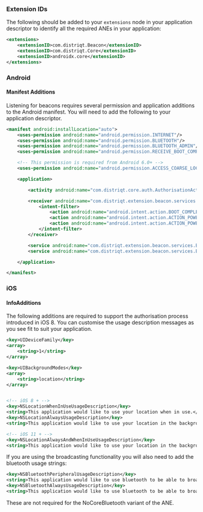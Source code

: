 
### Extension IDs

The following should be added to your `extensions` node in your application descriptor to identify all the required ANEs in your application:

```xml
<extensions>
    <extensionID>com.distriqt.Beacon</extensionID>
    <extensionID>com.distriqt.Core</extensionID>
    <extensionID>androidx.core</extensionID>
</extensions>
```

### Android

#### Manifest Additions

Listening for beacons requires several permission and application additions to the Android manifest.
You will need to add the following to your application descriptor.

```xml
<manifest android:installLocation="auto">
	<uses-permission android:name="android.permission.INTERNET"/>
	<uses-permission android:name="android.permission.BLUETOOTH"/>
	<uses-permission android:name="android.permission.BLUETOOTH_ADMIN"/>
	<uses-permission android:name="android.permission.RECEIVE_BOOT_COMPLETED"/>

	<!-- This permission is required from Android 6.0+ -->
	<uses-permission android:name="android.permission.ACCESS_COARSE_LOCATION"/>

	<application>

		<activity android:name="com.distriqt.core.auth.AuthorisationActivity" android:theme="@android:style/Theme.Translucent.NoTitleBar" android:exported="false" />

		<receiver android:name="com.distriqt.extension.beacon.services.StartupBroadcastReceiver" android:exported="false" >
			<intent-filter>
				<action android:name="android.intent.action.BOOT_COMPLETED"/>
				<action android:name="android.intent.action.ACTION_POWER_CONNECTED"/>
				<action android:name="android.intent.action.ACTION_POWER_DISCONNECTED"/>
			</intent-filter>
		</receiver>

		<service android:name="com.distriqt.extension.beacon.services.BeaconService" android:enabled="true" android:exported="false" android:isolatedProcess="false" android:label="beacon" />
		<service android:name="com.distriqt.extension.beacon.services.BeaconIntentProcessor" android:enabled="true" android:exported="false" />

	</application>

</manifest>
```

### iOS

#### InfoAdditions

The following additions are required to support the authorisation process introduced in iOS 8.
You can customise the usage description messages as you see fit to suit your application. 

```xml
<key>UIDeviceFamily</key>
<array>
	<string>1</string>
</array>

<key>UIBackgroundModes</key>
<array>
	<string>location</string>
</array>


<!-- iOS 8 + -->
<key>NSLocationWhenInUseUsageDescription</key>
<string>This application would like to use your location when in use.</string>
<key>NSLocationAlwaysUsageDescription</key>
<string>This application would like to use your location in the background.</string>

<!-- iOS 11 + -->
<key>NSLocationAlwaysAndWhenInUseUsageDescription</key>
<string>This application would like to use your location in the background and the foreground.</string>
```

If you are using the broadcasting functionality you will also need to add the bluetooth usage strings:

```xml
<key>NSBluetoothPeripheralUsageDescription</key>
<string>This application would like to use bluetooth to be able to broadcast a beacon identification.</string>
<key>NSBluetoothAlwaysUsageDescription</key>
<string>This application would like to use bluetooth to be able to broadcast a beacon identification.</string>
```

These are not required for the NoCoreBluetooth variant of the ANE.

